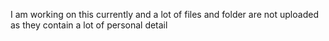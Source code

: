 I am working on this currently and a lot of files and folder are not uploaded as they contain a lot of personal detail 
